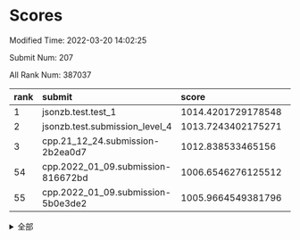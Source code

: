# Scores

Modified Time: 2022-03-20 14:02:25

Submit Num: 207

All Rank Num: 387037

| rank |               submit               |       score        |       sigma        | pk_num |
| :--- | :--------------------------------- | :----------------- | :----------------- | :----- |
| 1    | jsonzb.test.test_1                 | 1014.4201729178548 | 0.8408448745020409 | 7478   |
| 2    | jsonzb.test.submission_level_4     | 1013.7243402175271 | 0.794796762041878  | 7480   |
| 3    | cpp.21_12_24.submission-2b2ea0d7   | 1012.838533465156  | 0.8055042040224436 | 7486   |
| 54   | cpp.2022_01_09.submission-816672bd | 1006.6546276125512 | 0.740957141037485  | 7480   |
| 55   | cpp.2022_01_09.submission-5b0e3de2 | 1005.9664549381796 | 0.7280966536365738 | 7484   |


<details>
<summary>全部</summary>

| rank |                 submit                 |       score        |       sigma        | pk_num |
| :--- | :------------------------------------- | :----------------- | :----------------- | :----- |
| 1    | jsonzb.test.test_1                     | 1014.4201729178548 | 0.8408448745020409 | 7478   |
| 2    | jsonzb.test.submission_level_4         | 1013.7243402175271 | 0.794796762041878  | 7480   |
| 3    | cpp.21_12_24.submission-2b2ea0d7       | 1012.838533465156  | 0.8055042040224436 | 7486   |
| 4    | gobigger.level_3.submission_level_3_44 | 1011.4067961001807 | 0.7590448375055999 | 7486   |
| 5    | gobigger.level_3.submission_level_3_2  | 1011.2917025588741 | 0.7728563626331556 | 7483   |
| 6    | gobigger.level_3.submission_level_3_33 | 1011.1047931049428 | 0.7478383476149937 | 7482   |
| 7    | gobigger.level_3.submission_level_3_14 | 1011.0272162703247 | 0.7811141106417214 | 7479   |
| 8    | gobigger.level_3.submission_level_3_20 | 1010.9947273889472 | 0.7803683736429498 | 7480   |
| 9    | gobigger.level_3.submission_level_3_9  | 1010.8396563847878 | 0.7746690403024876 | 7482   |
| 10   | gobigger.level_3.submission_level_3_10 | 1010.7442213273006 | 0.7589325172592503 | 7483   |
| 11   | gobigger.level_3.submission_level_3_39 | 1010.6985367055064 | 0.7672308344656315 | 7478   |
| 12   | gobigger.level_3.submission_level_3_12 | 1010.6618190522768 | 0.7844368998005988 | 7475   |
| 13   | gobigger.level_3.submission_level_3_25 | 1010.5184857247357 | 0.7516445392628158 | 7477   |
| 14   | gobigger.level_3.submission_level_3_22 | 1010.3275608819315 | 0.7528989470540097 | 7477   |
| 15   | gobigger.level_3.submission_level_3_17 | 1010.3145597066431 | 0.7635194074475945 | 7480   |
| 16   | gobigger.level_3.submission_level_3_5  | 1010.3049897132258 | 0.7692262454576952 | 7480   |
| 17   | gobigger.level_3.submission_level_3_37 | 1010.2989001760152 | 0.7534446713290379 | 7483   |
| 18   | gobigger.level_3.submission_level_3_38 | 1010.2509360412528 | 0.7531234924963163 | 7480   |
| 19   | gobigger.level_3.submission_level_3_1  | 1010.1593533995365 | 0.7592106805870206 | 7482   |
| 20   | gobigger.level_3.submission_level_3_21 | 1010.1230451035917 | 0.7663505751768107 | 7480   |
| 21   | gobigger.level_3.submission_level_3_49 | 1010.0983286420918 | 0.7576565689683836 | 7479   |
| 22   | gobigger.level_3.submission_level_3_36 | 1010.0951673331808 | 0.7430392169678265 | 7479   |
| 23   | gobigger.level_3.submission_level_3_13 | 1010.0588118839619 | 0.7641049225210326 | 7473   |
| 24   | gobigger.level_3.submission_level_3_28 | 1010.0528065568732 | 0.771112462736581  | 7477   |
| 25   | gobigger.level_3.submission_level_3_24 | 1010.0455718483851 | 0.7512964592394957 | 7481   |
| 26   | gobigger.level_3.submission_level_3_7  | 1009.9505946849755 | 0.7621977669560606 | 7474   |
| 27   | gobigger.level_3.submission_level_3_45 | 1009.9498495732532 | 0.7562431059453276 | 7482   |
| 28   | gobigger.level_3.submission_level_3_0  | 1009.9431443277671 | 0.7437795769450173 | 7481   |
| 29   | gobigger.level_3.submission_level_3_11 | 1009.8644015924692 | 0.7563480802491986 | 7478   |
| 30   | gobigger.level_3.submission_level_3_23 | 1009.8595273091062 | 0.7668131242252874 | 7473   |
| 31   | gobigger.level_3.submission_level_3_47 | 1009.8556145121719 | 0.732779107450285  | 7474   |
| 32   | gobigger.level_3.submission_level_3_6  | 1009.7731108520295 | 0.7743016755488524 | 7476   |
| 33   | gobigger.level_3.submission_level_3_30 | 1009.7473946273205 | 0.7634955897065053 | 7476   |
| 34   | gobigger.level_3.submission_level_3_4  | 1009.7330840895335 | 0.7584090161965678 | 7481   |
| 35   | gobigger.level_3.submission_level_3_31 | 1009.7258853242129 | 0.7638264250263703 | 7476   |
| 36   | gobigger.level_3.submission_level_3_35 | 1009.6914535912814 | 0.7556850913934071 | 7480   |
| 37   | gobigger.level_3.submission_level_3_40 | 1009.5070552412129 | 0.7540560659849064 | 7478   |
| 38   | gobigger.level_3.submission_level_3_15 | 1009.4590524899198 | 0.7743256318491619 | 7477   |
| 39   | gobigger.level_3.submission_level_3_32 | 1009.3800336746588 | 0.739450176167503  | 7474   |
| 40   | gobigger.level_3.submission_level_3_42 | 1009.2229467200897 | 0.7350445376219266 | 7483   |
| 41   | gobigger.level_3.submission_level_3_29 | 1009.1618209972764 | 0.733652774506366  | 7475   |
| 42   | gobigger.level_3.submission_level_3_3  | 1009.1535152808761 | 0.7485416467170283 | 7483   |
| 43   | gobigger.level_3.submission_level_3_43 | 1009.1262063025242 | 0.7433837246725247 | 7477   |
| 44   | gobigger.level_3.submission_level_3_18 | 1009.0380161982041 | 0.75576422969242   | 7480   |
| 45   | gobigger.level_3.submission_level_3_19 | 1008.9200605888418 | 0.7575020388784655 | 7475   |
| 46   | gobigger.level_3.submission_level_3_16 | 1008.8472740356087 | 0.7416996933949378 | 7472   |
| 47   | gobigger.level_3.submission_level_3_8  | 1008.7336079749322 | 0.7503433791571444 | 7474   |
| 48   | gobigger.level_3.submission_level_3_27 | 1008.7308230498215 | 0.745180458690418  | 7479   |
| 49   | gobigger.level_3.submission_level_3_46 | 1008.675678624972  | 0.7375435131389386 | 7472   |
| 50   | gobigger.level_3.submission_level_3_48 | 1008.4506494514359 | 0.7534370008441285 | 7483   |
| 51   | gobigger.level_3.submission_level_3_26 | 1008.3792890355646 | 0.7353406631056123 | 7481   |
| 52   | gobigger.level_3.submission_level_3_34 | 1008.2015496697204 | 0.7438074155149776 | 7483   |
| 53   | gobigger.level_3.submission_level_3_41 | 1008.0922492858996 | 0.743229147106816  | 7479   |
| 54   | cpp.2022_01_09.submission-816672bd     | 1006.6546276125512 | 0.740957141037485  | 7480   |
| 55   | cpp.2022_01_09.submission-5b0e3de2     | 1005.9664549381796 | 0.7280966536365738 | 7484   |
| 56   | gobigger.level_1.submission_level_1_11 | 1004.590192750022  | 0.7398366555833494 | 7479   |
| 57   | gobigger.level_1.submission_level_1_45 | 1004.5295777663779 | 0.7145234251207249 | 7477   |
| 58   | gobigger.level_1.submission_level_1_6  | 1004.391358104926  | 0.7265884115763925 | 7485   |
| 59   | gobigger.level_1.submission_level_1_22 | 1004.3758842611397 | 0.7261869738835104 | 7478   |
| 60   | gobigger.level_1.submission_level_1_31 | 1004.2952111993784 | 0.7191408766088    | 7478   |
| 61   | gobigger.level_1.submission_level_1_35 | 1004.2552967002897 | 0.7146417796581007 | 7477   |
| 62   | gobigger.level_1.submission_level_1_4  | 1004.1211941161816 | 0.736097863330987  | 7481   |
| 63   | gobigger.level_1.submission_level_1_25 | 1004.096389999926  | 0.7100238309793077 | 7475   |
| 64   | gobigger.level_1.submission_level_1_15 | 1004.0731055261766 | 0.7203668285874569 | 7479   |
| 65   | gobigger.level_1.submission_level_1_36 | 1003.9211744605501 | 0.732492471141351  | 7481   |
| 66   | gobigger.level_1.submission_level_1_23 | 1003.9133508414144 | 0.717553950063975  | 7477   |
| 67   | gobigger.level_1.submission_level_1_24 | 1003.8889508459332 | 0.7200343688289659 | 7475   |
| 68   | gobigger.level_1.submission_level_1_37 | 1003.851908571511  | 0.7211713126022863 | 7475   |
| 69   | gobigger.level_1.submission_level_1_17 | 1003.7885889963316 | 0.718172904484611  | 7479   |
| 70   | gobigger.level_1.submission_level_1_18 | 1003.7666359124148 | 0.7216097140335818 | 7482   |
| 71   | gobigger.level_1.submission_level_1_26 | 1003.7448383584981 | 0.710855442568928  | 7481   |
| 72   | gobigger.level_1.submission_level_1_47 | 1003.7269979760802 | 0.7019180656898171 | 7481   |
| 73   | gobigger.level_1.submission_level_1_38 | 1003.5198596844753 | 0.721086901192858  | 7478   |
| 74   | gobigger.level_1.submission_level_1_19 | 1003.5192444841193 | 0.7186537410820912 | 7485   |
| 75   | gobigger.level_1.submission_level_1_1  | 1003.5171253019407 | 0.7202149995412    | 7477   |
| 76   | gobigger.level_1.submission_level_1_46 | 1003.4589088481238 | 0.7149490713182219 | 7476   |
| 77   | gobigger.level_1.submission_level_1_5  | 1003.3842697655822 | 0.71324867441327   | 7473   |
| 78   | gobigger.level_1.submission_level_1_16 | 1003.3682100065001 | 0.7250399380291778 | 7482   |
| 79   | gobigger.level_1.submission_level_1_3  | 1003.3099488403552 | 0.7165759852742972 | 7476   |
| 80   | gobigger.level_1.submission_level_1_48 | 1003.2860459656542 | 0.7229474750672144 | 7476   |
| 81   | gobigger.level_1.submission_level_1_14 | 1003.2401610632215 | 0.72530537681943   | 7478   |
| 82   | gobigger.level_1.submission_level_1_43 | 1003.2131452401514 | 0.7176387403964335 | 7480   |
| 83   | gobigger.level_1.submission_level_1_40 | 1003.191947774817  | 0.7095618807373996 | 7478   |
| 84   | gobigger.level_1.submission_level_1_39 | 1003.1749026604502 | 0.7156605407885436 | 7475   |
| 85   | gobigger.level_1.submission_level_1_20 | 1003.164469443817  | 0.7142529531636973 | 7482   |
| 86   | gobigger.level_1.submission_level_1_8  | 1003.0920907920395 | 0.7117778661715085 | 7482   |
| 87   | gobigger.level_1.submission_level_1_0  | 1003.0690861900467 | 0.7079414955688718 | 7482   |
| 88   | gobigger.level_1.submission_level_1_32 | 1003.0622713947496 | 0.7182637061001172 | 7476   |
| 89   | gobigger.level_1.submission_level_1_12 | 1003.0110555684308 | 0.7127571325067952 | 7480   |
| 90   | gobigger.level_1.submission_level_1_29 | 1003.0050014915795 | 0.7154991263746917 | 7479   |
| 91   | gobigger.level_1.submission_level_1_28 | 1002.9103416394839 | 0.7144891945528937 | 7483   |
| 92   | gobigger.level_1.submission_level_1_2  | 1002.8922201593426 | 0.707176717828188  | 7479   |
| 93   | gobigger.level_1.submission_level_1_49 | 1002.7659009615219 | 0.7248731040765437 | 7480   |
| 94   | gobigger.level_1.submission_level_1_42 | 1002.7102325999826 | 0.711935597267675  | 7480   |
| 95   | gobigger.level_1.submission_level_1_10 | 1002.6756520512029 | 0.7037564305471944 | 7479   |
| 96   | gobigger.level_1.submission_level_1_9  | 1002.5978934635682 | 0.7167870946110674 | 7481   |
| 97   | gobigger.level_1.submission_level_1_34 | 1002.5403661776198 | 0.7114912896564518 | 7480   |
| 98   | gobigger.level_1.submission_level_1_21 | 1002.5081471038714 | 0.7182663716381352 | 7477   |
| 99   | gobigger.level_1.submission_level_1_27 | 1002.5010563387401 | 0.7124434165338674 | 7481   |
| 100  | gobigger.level_1.submission_level_1_13 | 1002.4649627632103 | 0.7188211108398022 | 7480   |
| 101  | gobigger.level_1.submission_level_1_7  | 1002.3520653663987 | 0.7083556583372214 | 7482   |
| 102  | gobigger.level_1.submission_level_1_30 | 1002.2249901753071 | 0.7220281452236179 | 7479   |
| 103  | gobigger.level_1.submission_level_1_33 | 1001.9590100908603 | 0.7176974195155511 | 7484   |
| 104  | gobigger.level_1.submission_level_1_41 | 1001.7710680780893 | 0.7041085613035312 | 7480   |
| 105  | gobigger.level_1.submission_level_1_44 | 1001.564050078359  | 0.7070890249675829 | 7478   |
| 106  | gobigger.random.submission_random_2    | 997.2736256793866  | 0.7051477430019342 | 7478   |
| 107  | gobigger.random.submission_random_9    | 997.0516075828763  | 0.7145289690849147 | 7481   |
| 108  | gobigger.random.submission_random_46   | 996.9642052781556  | 0.7232597163300629 | 7477   |
| 109  | gobigger.random.submission_random_4    | 996.9382900967745  | 0.707164765294144  | 7480   |
| 110  | gobigger.random.submission_random_42   | 996.859604583174   | 0.7151216087155826 | 7476   |
| 111  | gobigger.random.submission_random_1    | 996.5679084568312  | 0.7153737924051636 | 7478   |
| 112  | gobigger.random.submission_random_30   | 996.5235372952469  | 0.7116874694407623 | 7476   |
| 113  | gobigger.random.submission_random_19   | 996.5233172561499  | 0.7074161265916403 | 7480   |
| 114  | gobigger.random.submission_random_45   | 996.3907581549224  | 0.7042717059278194 | 7479   |
| 115  | gobigger.random.submission_random_37   | 996.3776488304508  | 0.7061583936755509 | 7482   |
| 116  | gobigger.random.submission_random_15   | 996.3301197107868  | 0.6996958712078437 | 7479   |
| 117  | gobigger.random.submission_random_13   | 996.313881066246   | 0.7044326403594081 | 7476   |
| 118  | gobigger.random.submission_random_48   | 996.2976108001058  | 0.7027739759073535 | 7482   |
| 119  | gobigger.random.submission_random_40   | 996.2959068394823  | 0.714661688465486  | 7474   |
| 120  | gobigger.random.submission_random_0    | 996.2157468091973  | 0.714684211639295  | 7478   |
| 121  | gobigger.random.submission_random_11   | 996.2151307647596  | 0.7208375345695971 | 7484   |
| 122  | gobigger.random.submission_random_6    | 996.1891514055641  | 0.7099551615027825 | 7480   |
| 123  | gobigger.random.submission_random_5    | 996.1679694936073  | 0.7081273538365662 | 7482   |
| 124  | gobigger.random.submission_random_39   | 996.1487191461972  | 0.709119742380223  | 7481   |
| 125  | gobigger.random.submission_random_25   | 996.1388489685789  | 0.7001822351336253 | 7477   |
| 126  | gobigger.random.submission_random_7    | 996.1173603058281  | 0.7005528726830579 | 7480   |
| 127  | gobigger.random.submission_random_12   | 996.1034290723882  | 0.7204275103882556 | 7479   |
| 128  | gobigger.random.submission_random_32   | 996.1001680197635  | 0.7132387551597588 | 7481   |
| 129  | gobigger.random.submission_random_3    | 996.0554009788009  | 0.7140284703189852 | 7476   |
| 130  | gobigger.random.submission_random_38   | 996.0533855440084  | 0.7133974570241063 | 7477   |
| 131  | gobigger.random.submission_random_18   | 996.0347691034473  | 0.7050573263077174 | 7486   |
| 132  | gobigger.random.submission_random_29   | 996.0296133158722  | 0.7076654615704405 | 7482   |
| 133  | gobigger.random.submission_random_44   | 996.0128913926857  | 0.7051207922017574 | 7477   |
| 134  | gobigger.random.submission_random_27   | 995.9844939108706  | 0.7123671776424548 | 7475   |
| 135  | gobigger.random.submission_random_26   | 995.9452108809064  | 0.7163834948963765 | 7478   |
| 136  | gobigger.random.submission_random_49   | 995.9044805822235  | 0.7162735925747997 | 7482   |
| 137  | gobigger.random.submission_random_34   | 995.888286946421   | 0.7084605243777404 | 7481   |
| 138  | gobigger.random.submission_random_36   | 995.8752077156103  | 0.699252510647331  | 7476   |
| 139  | gobigger.random.submission_random_21   | 995.8279651312049  | 0.7069820982687327 | 7477   |
| 140  | gobigger.random.submission_random_8    | 995.7690432387108  | 0.7139204741848288 | 7481   |
| 141  | gobigger.random.submission_random_20   | 995.7329778021577  | 0.7053861168527595 | 7476   |
| 142  | gobigger.random.submission_random_23   | 995.7286293968585  | 0.7122242030354697 | 7481   |
| 143  | gobigger.random.submission_random_31   | 995.7175278713185  | 0.7111073372699602 | 7477   |
| 144  | gobigger.random.submission_random_16   | 995.7091420992381  | 0.6986402640312354 | 7475   |
| 145  | gobigger.random.submission_random_28   | 995.7030291873433  | 0.7116522153562277 | 7486   |
| 146  | gobigger.random.submission_random_14   | 995.6992383993054  | 0.7094825110196507 | 7479   |
| 147  | gobigger.random.submission_random_33   | 995.6566782240806  | 0.7174135791509025 | 7479   |
| 148  | gobigger.random.submission_random_43   | 995.3386937402316  | 0.722131855695951  | 7475   |
| 149  | gobigger.random.submission_random_10   | 995.292549951788   | 0.7055152249689619 | 7477   |
| 150  | gobigger.random.submission_random_41   | 995.277507937439   | 0.7039881512181062 | 7478   |
| 151  | gobigger.random.submission_random_22   | 995.2528397603666  | 0.7261373120990221 | 7482   |
| 152  | gobigger.random.submission_random_47   | 995.2188239572706  | 0.7150209666157574 | 7479   |
| 153  | gobigger.random.submission_random_17   | 995.1016525718445  | 0.7153563604074582 | 7479   |
| 154  | gobigger.random.submission_random_35   | 994.4066621399804  | 0.7116057677423752 | 7477   |
| 155  | gobigger.random.submission_random_24   | 993.8546202957855  | 0.7225980016470372 | 7474   |
| 156  | gobigger.level_2.submission_level_2_20 | 993.7598226837839  | 0.7402355097450354 | 7486   |
| 157  | gobigger.level_2.submission_level_2_11 | 993.7211368420205  | 0.7338741463030654 | 7478   |
| 158  | gobigger.level_2.submission_level_2_26 | 993.6161274328268  | 0.7327535069433377 | 7480   |
| 159  | gobigger.level_2.submission_level_2_45 | 993.452163491632   | 0.731638367490466  | 7477   |
| 160  | gobigger.level_2.submission_level_2_19 | 993.333003959562   | 0.7677644271910086 | 7477   |
| 161  | gobigger.level_2.submission_level_2_40 | 993.2742857871214  | 0.752628658594236  | 7482   |
| 162  | gobigger.level_2.submission_level_2_5  | 993.0563486999292  | 0.719853629556568  | 7479   |
| 163  | gobigger.level_2.submission_level_2_37 | 992.9737442790472  | 0.7501847919320196 | 7477   |
| 164  | gobigger.level_2.submission_level_2_16 | 992.8696745993656  | 0.7344688307061189 | 7482   |
| 165  | gobigger.level_2.submission_level_2_39 | 992.8550085181803  | 0.7323561048724299 | 7477   |
| 166  | gobigger.level_2.submission_level_2_35 | 992.8493821802888  | 0.7530442381945728 | 7479   |
| 167  | gobigger.level_2.submission_level_2_23 | 992.8310072302082  | 0.7344422777216384 | 7481   |
| 168  | gobigger.level_2.submission_level_2_49 | 992.8118480336092  | 0.7358175509208508 | 7484   |
| 169  | gobigger.level_2.submission_level_2_29 | 992.8024113306644  | 0.7340890173160269 | 7482   |
| 170  | gobigger.level_2.submission_level_2_31 | 992.7898893533314  | 0.7450813689314015 | 7477   |
| 171  | gobigger.level_2.submission_level_2_6  | 992.7488597449782  | 0.7413657402052275 | 7474   |
| 172  | gobigger.level_2.submission_level_2_32 | 992.7329247776057  | 0.7405214512741768 | 7480   |
| 173  | gobigger.level_2.submission_level_2_30 | 992.6847689395121  | 0.7301701298099063 | 7475   |
| 174  | gobigger.level_2.submission_level_2_18 | 992.6401816267477  | 0.7406889649413232 | 7480   |
| 175  | gobigger.level_2.submission_level_2_21 | 992.5710727888043  | 0.7508765163588472 | 7476   |
| 176  | gobigger.level_2.submission_level_2_9  | 992.569859801097   | 0.7519097323429602 | 7476   |
| 177  | gobigger.level_2.submission_level_2_42 | 992.4397363275283  | 0.7340638644388308 | 7479   |
| 178  | gobigger.level_2.submission_level_2_38 | 992.2541544649666  | 0.7404480338796529 | 7483   |
| 179  | gobigger.level_2.submission_level_2_17 | 992.1655983992875  | 0.7460914913894857 | 7483   |
| 180  | gobigger.level_2.submission_level_2_13 | 992.1312004742555  | 0.7538275227005439 | 7475   |
| 181  | gobigger.level_2.submission_level_2_0  | 992.1225556284853  | 0.7416812001860427 | 7478   |
| 182  | gobigger.level_2.submission_level_2_4  | 992.1018598467331  | 0.7498737695911398 | 7475   |
| 183  | gobigger.level_2.submission_level_2_2  | 992.0861809328907  | 0.7584505252138249 | 7478   |
| 184  | gobigger.level_2.submission_level_2_10 | 992.0818478610651  | 0.7457943038673118 | 7483   |
| 185  | gobigger.level_2.submission_level_2_44 | 991.9190725897591  | 0.7386570691175074 | 7480   |
| 186  | gobigger.level_2.submission_level_2_1  | 991.9055329317077  | 0.7309915122980093 | 7478   |
| 187  | gobigger.level_2.submission_level_2_24 | 991.8420959764641  | 0.7606519222058218 | 7476   |
| 188  | gobigger.level_2.submission_level_2_27 | 991.8061349219693  | 0.7431281253435382 | 7480   |
| 189  | gobigger.level_2.submission_level_2_36 | 991.7757568980805  | 0.7508173791935229 | 7482   |
| 190  | gobigger.level_2.submission_level_2_14 | 991.7648816541133  | 0.7451000625774842 | 7480   |
| 191  | gobigger.level_2.submission_level_2_41 | 991.7366672463658  | 0.7466169087915868 | 7482   |
| 192  | gobigger.level_2.submission_level_2_7  | 991.6306820974953  | 0.7606047170464977 | 7481   |
| 193  | gobigger.level_2.submission_level_2_12 | 991.580005156392   | 0.759793333046854  | 7482   |
| 194  | gobigger.level_2.submission_level_2_25 | 991.5269334202563  | 0.7588410929406789 | 7481   |
| 195  | gobigger.level_2.submission_level_2_47 | 991.4917747490992  | 0.7322065205675791 | 7476   |
| 196  | gobigger.level_2.submission_level_2_22 | 991.4796395068871  | 0.7412443265414549 | 7479   |
| 197  | gobigger.level_2.submission_level_2_3  | 991.4570223384789  | 0.7625329903636275 | 7477   |
| 198  | gobigger.level_2.submission_level_2_15 | 991.4352697930537  | 0.7550308294025135 | 7482   |
| 199  | gobigger.level_2.submission_level_2_43 | 991.4313952285623  | 0.7610822732625039 | 7477   |
| 200  | gobigger.level_2.submission_level_2_46 | 991.4255054078652  | 0.7869109344545886 | 7482   |
| 201  | gobigger.level_2.submission_level_2_48 | 991.3578227959704  | 0.7567337760549574 | 7476   |
| 202  | gobigger.level_2.submission_level_2_28 | 991.1368710698277  | 0.7667851935199245 | 7481   |
| 203  | gobigger.level_2.submission_level_2_34 | 990.4831362900525  | 0.7371421504326009 | 7479   |
| 204  | gobigger.level_2.submission_level_2_8  | 990.0833991976847  | 0.7782909920324602 | 7479   |
| 205  | gobigger.level_2.submission_level_2_33 | 989.9561562222478  | 0.7683628341037995 | 7477   |
| 206  | gobigger.none.submission_none_0        | 976.2188294345341  | 1.45698388075305   | 7476   |
| 207  | gobigger.none.submission_none_1        | 974.3282068856263  | 1.6821356150086617 | 7475   |

</details>